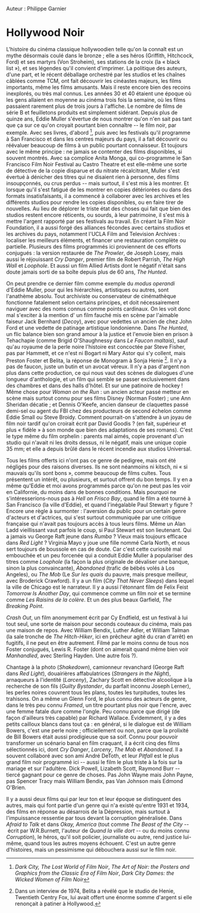 Auteur : Philippe Garnier

# Hollywood Noir

L'histoire du cinéma classique hollywoodien telle qu'on la connaît est un mythe désormais coulé dans le bronze&nbsp;; elle a ses héros (Griffith, Hitchcock, Ford) et ses martyrs (Von Stroheim), ses stations de la croix (la «&nbsp;black list&nbsp;»), et ses légendes qu'il convient d'imprimer. La politique des auteurs, d'une part, et le récent déballage orchestré par les studios et les chaînes câblées comme TCM, ont fait découvrir les cinéastes majeurs, les films importants, même les films amusants. Mais il reste encore bien des recoins inexplorés, ou très mal connus. Les années 30 et 40 étaient une époque où les gens allaient en moyenne au cinéma trois fois la semaine, où les films passaient rarement plus de trois jours à l'affiche. Le nombre de films de série B et feuilletons produits est simplement sidérant. Depuis plus de quinze ans, Eddie Muller s'évertue de nous montrer qu'on n'en sait pas tant que ça sur ce qu'on croyait pourtant bien connaître -- le film noir, par exemple. Avec ses livres, d'abord [^1], puis avec les festivals qu'il programme à San Francisco et dans les centres majeurs du pays, il a fait découvrir ou réévaluer beaucoup de films à un public pourtant connaisseur. Et toujours avec le même principe&nbsp;: ne jamais se contenter des films disponibles, si souvent montrés. Avec sa complice Anita Monga, qui co-programme le San Francisco Film Noir Festival au Castro Theatre et est elle-même une sorte de détective de la copie disparue et du nitrate récalcitrant, Muller s'est évertué à dénicher des titres qui ne disaient rien à personne, des films insoupçonnés, ou crus perdus -- mais surtout, il s'est mis à les montrer. Et lorsque qu'il s'est fatigué de les montrer en copies détériorées ou dans des formats insatisfaisants, il a commencé à collaborer avec les archives et les différents studios pour rendre les copies disponibles, ou en faire tirer de nouvelles. Au lieu de déplorer le triste état des choses qui fait que bien des studios restent encore réticents, ou sourds, à leur patrimoine, il s'est mis à mettre l'argent rapporté par ses festivals au travail. En créant la Film Noir Foundation, il a aussi forgé des alliances fécondes avec certains studios et les archives du pays, notamment l'UCLA Film and Television Archives&nbsp;: localiser les meilleurs éléments, et financer une restauration complète ou partielle. Plusieurs des films programmés ici proviennent de ces efforts conjugués&nbsp;: la version restaurée de *The Prowler*, de Joseph Losey, mais aussi le réjouissant *Cry Danger*, premier film de Robert Parrish, *The High Wall* et *Loophole*. Et aussi un film Allied Artists dont le négatif n'était sans doute jamais sorti de sa boîte depuis plus de 60 ans, *The Hunted*.

On peut prendre ce dernier film comme exemple du *modus operandi* d'Eddie Muller, pour qui les hiérarchies, artistiques ou autres, sont l'anathème absolu. Tout archiviste ou conservateur de cinémathèque fonctionne fatalement selon certains principes, et doit nécessairement naviguer avec des noms connus comme points cardinaux. On les voit donc mal s'exciter à la mention d' un film fauché mis en scène par l'aimable faiseur Jack Bernhard (*Decoy*), avec pour vedettes un ancien de chez John Ford et une vedette de patinage artistique londonienne. Dans *The Hunted*, un flic balance bien son grand amour à la justice et l'envoie bien en prison à Tehachapie (comme Brigid O'Shaughnessy dans *Le Faucon maltais*), sauf qu'au royaume de la perle noire l'histoire est concoctée par Steve Fisher, pas par Hammett, et ce n'est ni Bogart ni Mary Astor qui s'y collent, mais Preston Foster et Belita, la réponse de Monogram à Sonja Henie [^2]. Il n'y a pas de faucon, juste un butin et un avocat véreux. Il n'y a pas d'argent non plus dans cette production, ce qui nous vaut des scènes de dialogues d'une longueur d'anthologie, et un film qui semble se passer exclusivement dans des chambres et dans des halls d'hôtel. Et sur une patinoire de hockey&nbsp;! Même chose pour *Woman on the Run*&nbsp;: un ancien acteur passé metteur en scène mais surtout connu pour ses films Disney (Norman Foster)&nbsp;; une Ann Sheridan décatie&nbsp;; et Dennis O'Keefe, ancien danseur de claquettes passé demi-sel ou agent du FBI chez des producteurs de second échelon comme Eddie Small ou Steve Broidy. Comment pourrait-on s'attendre à un joyau de film noir tardif qu'on croirait écrit par David Goodis&nbsp;? (en fait, supérieur et plus «&nbsp;fidèle&nbsp;» à son monde que bien des adaptations de ses romans). C'est le type même du film orphelin&nbsp;: parents mal aimés, copie provenant d'un studio qui n'avait ni les droits dessus, ni le négatif, mais une unique copie 35&nbsp;mm; et elle a depuis brûlé dans le récent incendie aux studios Universal.

Tous les films offerts ici n'ont pas ce genre de pedigree, mais ont été négligés pour des raisons diverses. Ils ne sont néanmoins ni kitsch, ni «&nbsp;si mauvais qu'ils sont bons&nbsp;», comme beaucoup de films cultes. Tous présentent un intérêt, ou plusieurs, et surtout offrent du bon temps. Il y en a même qu'Eddie et moi avons programmés parce qu'on ne peut pas les voir en Californie, du moins dans de bonnes conditions. Mais pourquoi ne s'intéresserions-nous pas à *Hell on Frisco Bay*, quand le film a été tourné à San Francisco (la ville d'Eddie), et quand l'inégalable Paul Stewart y figure&nbsp;? Encore une règle à surmonter&nbsp;: l'aversion du public pour un certain genre d'acteurs et d'actrices, qui s'est surtout communiquée par une critique française qui n'avait pas toujours accès à tous leurs films. Même un Alan Ladd vieillissant vaut parfois le coup, si Paul Stewart est son lieutenant. Qui a jamais vu George Raft jeune dans *Rumba*&nbsp;? Vieux mais toujours efficace dans *Red Light*&nbsp;? Virginia Mayo y joue une fille nommé Carla North, et nous sert toujours de boussole en cas de doute. Car c'est cette curiosité mal embouchée et un peu forcenée qui a conduit Eddie Muller à populariser des titres comme *Loophole* (la façon la plus originale de dévaliser une banque, sinon la plus convaincante), *Abandoned* (trafic de bébés volés à Los Angeles), ou *The Mob* (Le *Sur les quais* du pauvre, mais presque meilleur, avec Broderick Crawford). Il y a un film (*City That Never Sleeps*) dans lequel la ville de Chicago est le narrateur. Il y a aussi l'étonnant film de Felix Feist *Tomorrow Is Another Day*, qui commence comme un film noir et se termine comme *Les Raisins de la colère*. Et un des plus beaux Garfield, *The Breaking Point*.

*Crash Out*, un film anonymement écrit par Cy Endfield, est un festival à lui tout seul, une sorte de maison pour seconds couteaux du cinéma, mais pas une maison de repos. Avec William Bendix, Luther Adler, et William Talman (la sale tronche de *The Hitch-Hiker*, ici en prêcheur agité du cran d'arrêt) en fugitifs, il ne peut en être autrement. Filmé par le moins connu de tous nos Foster conjugués, Lewis R. Foster (dont on aimerait quand même bien voir *Manhandled*, avec Sterling Hayden. Une autre fois&nbsp;?).

Chantage à la photo (*Shakedown*), camionneur revanchard (George Raft dans *Red Light*), douairières affabulatrices (*Strangers in the Night*), arnaqueurs à l'identité (*Larceny*), Zachary Scott en détective alcoolique à la recherche de son fils (*Guilty Bystander*, du parfait inconnu Joseph Lerner), les perles noires couvrent tous les plans, toutes les turpitudes, toutes les trahisons. On a même un Glenn Ford, le plus connu des acteurs de genre, dans le très peu connu *Framed*, un titre pourtant plus noir que l'encre, avec une femme fatale dure comme l'ongle. Peu connu parce que dirigé (de façon d'ailleurs très capable) par Richard Wallace. Évidemment, il y a des petits cailloux blancs dans tout ça&nbsp;: en général, si le dialogue est de William Bowers, c'est une perle noire&nbsp;; officiellement ou non, parce que la prolixité de Bill Bowers était aussi prodigieuse que sa soif. Connu pour pouvoir transformer un scénario banal en film craquant, il a écrit cinq des films sélectionnés ici, dont *Cry Danger*, *Larceny*, *The Mob* et *Abandoned*. Il a souvent collaboré avec son ami André DeToth, et leur *Pitfall* est le plus grand film noir programmé ici -- aussi le film le plus triste à la fois sur la mariage et sur l'adultère. Dick Powell, Lizabeth Scott, Raymond Burr -- tiercé gagnant pour ce genre de choses. Pas John Wayne mais John Payne, pas Spencer Tracy mais William Bendix, pas Van Johnson mais Edmond O'Brien.

Il y a aussi deux films qui par leur ton et leur époque se distinguent des autres, mais qui font partie d'un genre qui n'a existé qu'entre 1931 et 1934, des films en réponse au désarrois de la Dépression, mais surtout à l'impuissance ressentie par tous devant la corruption généralisée. Dans *Afraid to Talk* et dans *Okay, America* (tout comme *The Beast of the City* --&nbsp;écrit par W.R.Burnett, l'auteur de *Quand la ville dort*&nbsp;-- ou du moins connu *Corruption*), le héros, qu'il soit policier, journaliste ou autre, rend justice lui-même, quand tous les autres moyens échouent. C'est un autre genre d'histoires, mais un pessimisme qui débouchera aussi sur le film noir.

[^1]: *Dark City, The Lost World of Film Noir*, *The Art of Noir: the Posters and Graphics from the Classic Era of Film Noir*, *Dark City Dames: the Wicked Women of Film Noir*

[^2]: Dans un interview de 1974, Belita a révélé que le studio de Henie, Twentieth Centry Fox, lui avait offert une énorme somme d'argent si elle renonçait à patiner à Hollywood.
